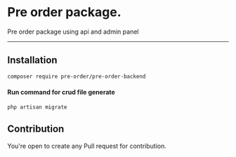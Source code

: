 # Pre order package.
Pre order package using api and admin panel

---

## Installation

```sh
composer require pre-order/pre-order-backend
```

#### Run command for crud file generate
```sh
php artisan migrate
```

## Contribution
You're open to create any Pull request for contribution.
